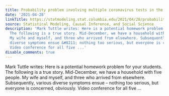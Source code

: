 ```yaml
---
title: Probability problem involving multiple coronavirus tests in the same household
date: '2021-04-28'
linkTitle: https://statmodeling.stat.columbia.edu/2021/04/28/probability-problem-involving-multiple-coronavirus-tests-in-the-same-household/
source: Statistical Modeling, Causal Inference, and Social Science
description: 'Mark Tuttle writes: Here is a potential homework problem for your students.
  The following is a true story. Mid-December, we have a household with five people.
  My wife and myself, and three who arrived from elsewhere. Subsequently, various
  diverse symptoms ensue &#8211; nothing too serious, but everyone is concerned, obviously.
  Video conference for all five ...'
disable_comments: true
---
```

Mark Tuttle writes: Here is a potential homework problem for your students. The following is a true story. Mid-December, we have a household with five people. My wife and myself, and three who arrived from elsewhere. Subsequently, various diverse symptoms ensue &#8211; nothing too serious, but everyone is concerned, obviously. Video conference for all five ...